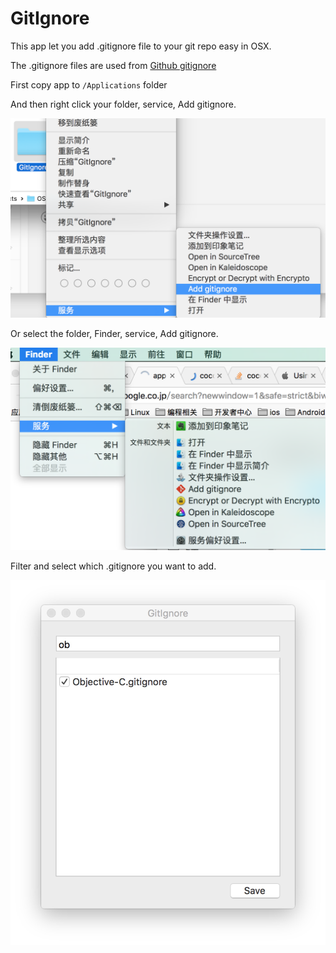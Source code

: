 # GitIgnore

This app let you add .gitignore file to your git repo easy in OSX.

The .gitignore files are used from [Github gitignore](https://github.com/github/gitignore)

First copy app to `/Applications` folder

And then right click your folder, service, Add gitignore.

![img](./arts/2.png)

Or select the folder, Finder, service, Add gitignore.

![img](./arts/3.png)

Filter and select which .gitignore you want to add.

![img](./arts/4.jpeg)



